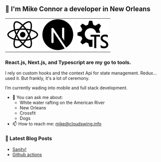 ## 👋 I'm Mike Connor a developer in New Orleans

|                            |                               | |
| --------------------------- | ---------------------------| ---------------------------|
|<img src='./svg/react.svg' width='100'/>   | <img src='./svg/nextjs.svg' width='100'/>  | <img src='./svg/config-typescript.svg' width='100'/>  |

### React.js, Next.js, and Typescript are my go to tools. 

I rely on custom hooks and the context Api for state management. Redux... used it. But frankly, it's a lot of ceremony.

I’m currently wading into mobile and full stack development.

- 💬 You can ask me about:
  - White water rafting on the American River
  - New Orleans
  - Crossfit
  - Dogs
- 📫 How to reach me: mike@cloudswing.info

### 📕 Latest Blog Posts

<!-- BLOG-POST-LIST:START -->
- [Sanity!](https://dev.to/mconnor/sanity-21p7)
- [Github actions](https://dev.to/mconnor/github-actions-3i0d)
<!-- BLOG-POST-LIST:END -->
